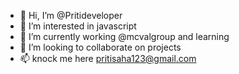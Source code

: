 - 👋 Hi, I’m @Pritideveloper
- 👀 I’m interested in javascript
- 🌱 I’m currently working @mcvalgroup and learning 
- 💞️ I’m looking to collaborate on projects 
- 📫 knock me here pritisaha123@gmail.com

<!---
Pritideveloper/Pritideveloper is a ✨ special ✨ repository because its `README.md` (this file) appears on your GitHub profile.
You can click the Preview link to take a look at your changes.

